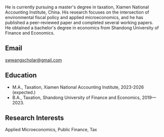 
He is currently pursuing a master's degree in taxation, Xiamen National Accounting Institute, China. His research focuses on the intersection of environmental fiscal policy and applied microeconomics, and he has published a peer-reviewed paper and completed several working papers. He obtained a bachelor's degree in economics from Shandong University of Finance and Economics.

## Email
swwangscholar@gmail.com

## Education
- M.A., Taxation, Xiamen National Accounting Institute, 2023-2026 (expected.)
- B.A., Taxation, Shandong University of Finance and Economics, 2019—2023.

## Research Interests
Applied Microeconomics, Public Finance, Tax

